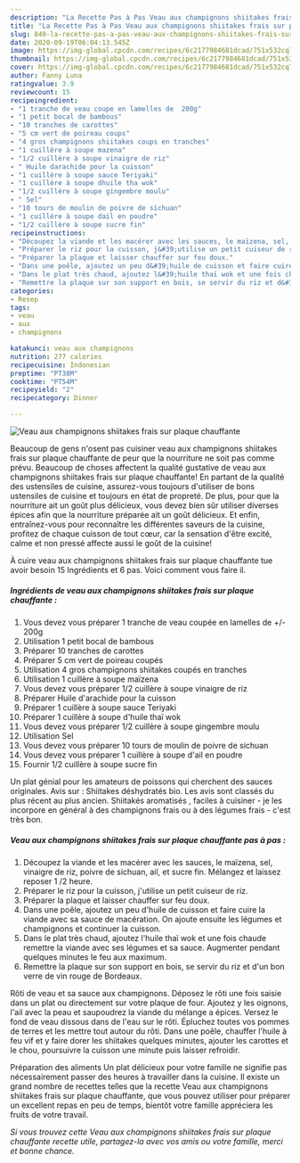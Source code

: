 ```yaml
---
description: "La Recette Pas à Pas Veau aux champignons shiitakes frais sur plaque chauffante"
title: "La Recette Pas à Pas Veau aux champignons shiitakes frais sur plaque chauffante"
slug: 849-la-recette-pas-a-pas-veau-aux-champignons-shiitakes-frais-sur-plaque-chauffante
date: 2020-09-19T06:04:13.545Z
image: https://img-global.cpcdn.com/recipes/6c2177984681dcad/751x532cq70/veau-aux-champignons-shiitakes-frais-sur-plaque-chauffante-photo-principale-de-la-recette.jpg
thumbnail: https://img-global.cpcdn.com/recipes/6c2177984681dcad/751x532cq70/veau-aux-champignons-shiitakes-frais-sur-plaque-chauffante-photo-principale-de-la-recette.jpg
cover: https://img-global.cpcdn.com/recipes/6c2177984681dcad/751x532cq70/veau-aux-champignons-shiitakes-frais-sur-plaque-chauffante-photo-principale-de-la-recette.jpg
author: Fanny Luna
ratingvalue: 3.9
reviewcount: 15
recipeingredient:
- "1 tranche de veau coupe en lamelles de  200g"
- "1 petit bocal de bambous"
- "10 tranches de carottes"
- "5 cm vert de poireau coups"
- "4 gros champignons shiitakes coups en tranches"
- "1 cuillère à soupe mazena"
- "1/2 cuillère à soupe vinaigre de riz"
- " Huile darachide pour la cuisson"
- "1 cuillère à soupe sauce Teriyaki"
- "1 cuillère à soupe dhuile tha wok"
- "1/2 cuillère à soupe gingembre moulu"
- " Sel"
- "10 tours de moulin de poivre de sichuan"
- "1 cuillère à soupe dail en poudre"
- "1/2 cuillère à soupe sucre fin"
recipeinstructions:
- "Découpez la viande et les macérer avec les sauces, le maïzena, sel, vinaigre de riz, poivre de sichuan, ail, et sucre fin. Mélangez et laissez reposer 1 /2 heure."
- "Préparer le riz pour la cuisson, j&#39;utilise un petit cuiseur de riz."
- "Préparer la plaque et laisser chauffer sur feu doux."
- "Dans une poêle, ajoutez un peu d&#39;huile de cuisson et faire cuire la viande avec sa sauce de macération. On ajoute ensuite les légumes et champignons et continuer la cuisson."
- "Dans le plat très chaud, ajoutez l&#39;huile thaï wok et une fois chaude remettre la viande avec ses légumes et sa sauce. Augmenter pendant quelques minutes le feu aux maximum."
- "Remettre la plaque sur son support en bois, se servir du riz et d&#39;un bon verre de vin rouge de Bordeaux."
categories:
- Resep
tags:
- veau
- aux
- champignons

katakunci: veau aux champignons 
nutrition: 277 calories
recipecuisine: Indonesian
preptime: "PT38M"
cooktime: "PT54M"
recipeyield: "2"
recipecategory: Dinner

---
```



![Veau aux champignons shiitakes frais sur plaque chauffante](https://img-global.cpcdn.com/recipes/6c2177984681dcad/751x532cq70/veau-aux-champignons-shiitakes-frais-sur-plaque-chauffante-photo-principale-de-la-recette.jpg)

Beaucoup de gens n'osent pas cuisiner veau aux champignons shiitakes frais sur plaque chauffante de peur que la nourriture ne soit pas comme prévu. Beaucoup de choses affectent la qualité gustative de veau aux champignons shiitakes frais sur plaque chauffante! En partant de la qualité des ustensiles de cuisine, assurez-vous toujours d'utiliser de bons ustensiles de cuisine et toujours en état de propreté. De plus, pour que la nourriture ait un goût plus délicieux, vous devez bien sûr utiliser diverses épices afin que la nourriture préparée ait un goût délicieux. Et enfin, entraînez-vous pour reconnaître les différentes saveurs de la cuisine, profitez de chaque cuisson de tout cœur, car la sensation d'être excité, calme et non pressé affecte aussi le goût de la cuisine!

<!--inarticleads1-->

À cuire veau aux champignons shiitakes frais sur plaque chauffante tue avoir besoin 15 Ingrédients et 6 pas. Voici comment vous faire il.

##### Ingrédients de veau aux champignons shiitakes frais sur plaque chauffante :

1. Vous devez vous préparer 1 tranche de veau coupée en lamelles de +/- 200g
1. Utilisation 1 petit bocal de bambous
1. Préparer 10 tranches de carottes
1. Préparer 5 cm vert de poireau coupés
1. Utilisation 4 gros champignons shiitakes coupés en tranches
1. Utilisation 1 cuillère à soupe maïzena
1. Vous devez vous préparer 1/2 cuillère à soupe vinaigre de riz
1. Préparer  Huile d&#39;arachide pour la cuisson
1. Préparer 1 cuillère à soupe sauce Teriyaki
1. Préparer 1 cuillère à soupe d&#39;huile thaï wok
1. Vous devez vous préparer 1/2 cuillère à soupe gingembre moulu
1. Utilisation  Sel
1. Vous devez vous préparer 10 tours de moulin de poivre de sichuan
1. Vous devez vous préparer 1 cuillère à soupe d&#39;ail en poudre
1. Fournir 1/2 cuillère à soupe sucre fin


Un plat génial pour les amateurs de poissons qui cherchent des sauces originales. Avis sur : Shiitakes déshydratés bio. Les avis sont classés du plus récent au plus ancien. Shiitakés aromatisés , faciles à cuisiner - je les incorpore en général à des champignons frais ou à des légumes frais - c&#39;est très bon. 

<!--inarticleads2-->

##### Veau aux champignons shiitakes frais sur plaque chauffante pas à pas :

1. Découpez la viande et les macérer avec les sauces, le maïzena, sel, vinaigre de riz, poivre de sichuan, ail, et sucre fin. Mélangez et laissez reposer 1 /2 heure.
1. Préparer le riz pour la cuisson, j&#39;utilise un petit cuiseur de riz.
1. Préparer la plaque et laisser chauffer sur feu doux.
1. Dans une poêle, ajoutez un peu d&#39;huile de cuisson et faire cuire la viande avec sa sauce de macération. On ajoute ensuite les légumes et champignons et continuer la cuisson.
1. Dans le plat très chaud, ajoutez l&#39;huile thaï wok et une fois chaude remettre la viande avec ses légumes et sa sauce. Augmenter pendant quelques minutes le feu aux maximum.
1. Remettre la plaque sur son support en bois, se servir du riz et d&#39;un bon verre de vin rouge de Bordeaux.


Rôti de veau et sa sauce aux champignons. Déposez le rôti une fois saisie dans un plat ou directement sur votre plaque de four. Ajoutez y les oignons, l&#39;ail avec la peau et saupoudrez la viande du mélange a épices. Versez le fond de veau dissous dans de l&#39;eau sur le rôti. Épluchez toutes vos pommes de terres et les mettre tout autour du rôti. Dans une poêle, chauffer l&#39;huile à feu vif et y faire dorer les shiitakes quelques minutes, ajouter les carottes et le chou, poursuivre la cuisson une minute puis laisser refroidir. 

<!--inarticleads1-->

<p>
Préparation des aliments Un plat délicieux pour votre famille ne signifie pas nécessairement passer des heures à travailler dans la cuisine. Il existe un grand nombre de recettes telles que la recette Veau aux champignons shiitakes frais sur plaque chauffante, que vous pouvez utiliser pour préparer un excellent repas en peu de temps, bientôt votre famille appréciera les fruits de votre travail.
</p>

<p>
<i>Si vous trouvez cette Veau aux champignons shiitakes frais sur plaque chauffante recette utile, partagez-la avec vos amis ou votre famille, merci et bonne chance.</i>
</p>
